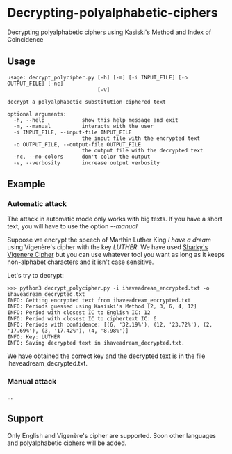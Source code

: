 # Decrypting-polyalphabetic-ciphers

Decrypting polyalphabetic ciphers using Kasiski's Method and Index of Coincidence

## Usage

    usage: decrypt_polycipher.py [-h] [-m] [-i INPUT_FILE] [-o OUTPUT_FILE] [-nc]
                                 [-v]

    decrypt a polyalphabetic substitution ciphered text

    optional arguments:
      -h, --help            show this help message and exit
      -m, --manual          interacts with the user
      -i INPUT_FILE, --input-file INPUT_FILE
                            the input file with the encrypted text
      -o OUTPUT_FILE, --output-file OUTPUT_FILE
                            the output file with the decrypted text
      -nc, --no-colors      don't color the output
      -v, --verbosity       increase output verbosity

## Example

### Automatic attack

The attack in automatic mode only works with big texts.
If you have a short text, you will have to use the option *--manual*

Suppose we encrypt the speech of Marthin Luther King *I have a dream*
using Vigenère's cipher with the key *LUTHER*.
We have used [Sharky's Vigenere Cipher](http://sharkysoft.com/vigenere/)
but you can use whatever tool you want as long as it keeps
non-alphabet characters and it isn't case sensitive.

Let's try to decrypt:

    >>> python3 decrypt_polycipher.py -i ihaveadream_encrypted.txt -o ihaveadream_decrypted.txt
    INFO: Getting encrypted text from ihaveadream_encrypted.txt
    INFO: Periods guessed using Kasiski's Method [2, 3, 6, 4, 12]
    INFO: Period with closest IC to English IC: 12
    INFO: Period with closest IC to ciphertext IC: 6
    INFO: Periods with confidence: [(6, '32.19%'), (12, '23.72%'), (2, '17.69%'), (3, '17.42%'), (4, '8.98%')]
    INFO: Key: LUTHER
    INFO: Saving decrypted text in ihaveadream_decrypted.txt.

We have obtained the correct key and the decrypted text is in the file ihaveadream_decrypted.txt.

### Manual attack

...

## Support

Only English and Vigenère's cipher are supported.
Soon other languages and polyalphabetic ciphers will be added.

